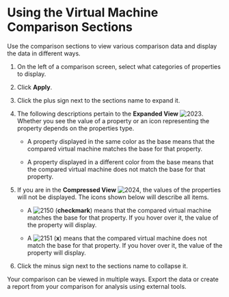 # Using the Virtual Machine Comparison Sections

Use the comparison sections to view various comparison data and display
the data in different ways.

1.  On the left of a comparison screen, select what categories of
    properties to display.

2.  Click **Apply**.

3.  Click the plus sign next to the sections name to expand it.

4.  The following descriptions pertain to the **Expanded View**
    ![2023](../images/2023.png). Whether you see the value of a property
    or an icon representing the property depends on the properties type.

      - A property displayed in the same color as the base means that
        the compared virtual machine matches the base for that property.

      - A property displayed in a different color from the base means
        that the compared virtual machine does not match the base for
        that property.

5.  If you are in the **Compressed View** ![2024](../images/2024.png), the
    values of the properties will not be displayed. The icons shown
    below will describe all items.

      - A ![2150](../images/2150.png) (**checkmark**) means that the
        compared virtual machine matches the base for that property. If
        you hover over it, the value of the property will display.

      - A ![2151](../images/2151.png) (**x**) means that the compared
        virtual machine does not match the base for that property. If
        you hover over it, the value of the property will display.

6.  Click the minus sign next to the sections name to collapse it.

Your comparison can be viewed in multiple ways. Export the data or
create a report from your comparison for analysis using external tools.
